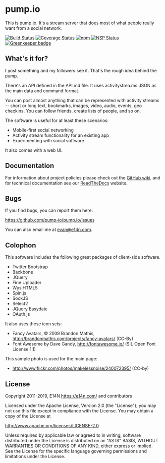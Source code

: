 # pump.io

This is pump.io. It's a stream server that does most of what people
really want from a social network.

[![Build Status](https://travis-ci.org/pump-io/pump.io.svg?branch=master)](http://travis-ci.org/pump-io/pump.io)
[![Coverage Status](https://coveralls.io/repos/github/pump-io/pump.io/badge.svg?branch=master)](https://coveralls.io/github/pump-io/pump.io?branch=master)
[![npm](https://img.shields.io/npm/v/pump.io.svg)](https://npmjs.com/package/pump.io)
[![NSP Status](https://nodesecurity.io/orgs/pumpio/projects/32213bb8-f9a6-4dd0-8fc6-5caa8ea5f8fc/badge)](https://nodesecurity.io/orgs/pumpio/projects/32213bb8-f9a6-4dd0-8fc6-5caa8ea5f8fc)
[![Greenkeeper badge](https://badges.greenkeeper.io/pump-io/pump.io.svg)](https://greenkeeper.io/)

## What's it for?

I post something and my followers see it. That's the rough idea behind
the pump.

There's an API defined in the API.md file. It uses activitystrea.ms
JSON as the main data and command format.

You can post almost anything that can be represented with activity
streams -- short or long text, bookmarks, images, video, audio,
events, geo checkins. You can follow friends, create lists of people,
and so on.

The software is useful for at least these scenarios:

* Mobile-first social networking
* Activity stream functionality for an existing app
* Experimenting with social software

It also comes with a web UI.

## Documentation

For information about project policies please check out the [GitHub
wiki](https://github.com/pump-io/pump.io/wiki), and for technical
documentation see our
[ReadTheDocs](https://pumpio.readthedocs.io/en/latest/) website.

## Bugs

If you find bugs, you can report them here:

https://github.com/pump-io/pump.io/issues

You can also email me at evan@e14n.com.

## Colophon

This software includes the following great packages of client-side software.

* Twitter Bootstrap
* Backbone
* JQuery
* Fine Uploader
* WysiHTML5
* Spin.js
* SockJS
* Select2
* JQuery Easydate
* OAuth.js

It also uses these icon sets:

* Fancy Avatars, © 2009 Brandon Mathis, http://brandonmathis.com/projects/fancy-avatars/ (CC-By)
* Font Awesome by Dave Gandy, http://fontawesome.io/ (SIL Open Font License 1.1)

This sample photo is used for the main page:

* http://www.flickr.com/photos/makelessnoise/240072395/ (CC-by)

## License

Copyright 2011-2019, E14N https://e14n.com/ and contributors

Licensed under the Apache License, Version 2.0 (the "License");
you may not use this file except in compliance with the License.
You may obtain a copy of the License at

http://www.apache.org/licenses/LICENSE-2.0

Unless required by applicable law or agreed to in writing, software
distributed under the License is distributed on an "AS IS" BASIS,
WITHOUT WARRANTIES OR CONDITIONS OF ANY KIND, either express or implied.
See the License for the specific language governing permissions and
limitations under the License.
